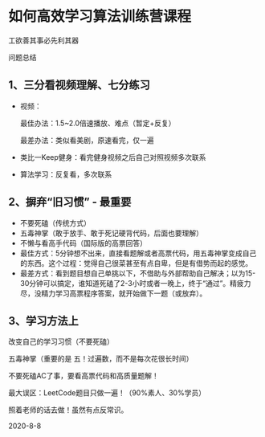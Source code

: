 # 如何高效学习算法训练营课程

工欲善其事必先利其器

问题总结

## 1、三分看视频理解、七分练习

* 视频：

  最佳办法：1.5~2.0倍速播放、难点（暂定+反复）

  最差办法：类似看美剧，原速看完，仅一遍

* 类比一Keep健身：看完健身视频之后自己对照视频多次联系
* 算法学习：反复看，多次联系



## 2、摒弃“旧习惯” - 最重要

* 不要死磕（传统方式）
* 五毒神掌（敢于放手、敢于死记硬背代码，后面也要理解）
* 不懒与看高手代码（国际版的高票回答）
* 最佳方式：5分钟想不出来，直接看题解或者高票代码，用五毒神掌变成自己的东西。这个过程：觉得自己很菜甚至有点自卑，但是有借势而起的感觉。
* 最差方式：看到题目想自己单挑以下，不借助与外部帮助自己解决；以为15-30分钟可以搞定，谁知道死磕了2-3小时或者一晚上，终于“通过”。精疲力尽，没精力学习高票程序答案，就开始做下一题（或放弃）。



## 3、学习方法上

改变自己的学习习惯（不要死磕）

五毒神掌（重要的是 五！过遍数，而不是每次花很长时间）

不要死磕AC了事，要看高票代码和高质量题解！



最大误区：LeetCode题目只做一遍！（90%素人、30%学员）

照着老师的话去做！虽然有点反常识。



2020-8-8
